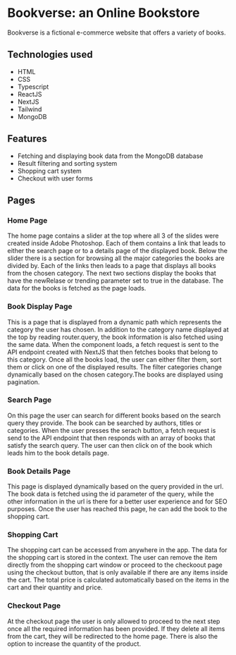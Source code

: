 

# Bookverse: an Online Bookstore

Bookverse is a fictional e-commerce website that offers a variety of books. 

## Technologies used
- HTML
- CSS
- Typescript
- ReactJS
- NextJS
- Tailwind
- MongoDB

## Features
- Fetching and displaying book data from the MongoDB database
- Result filtering and sorting system
- Shopping cart system
- Checkout with user forms

## Pages

### Home Page
The home page contains a slider at the top where all 3 of the slides were created inside Adobe Photoshop. Each of them contains a link that leads to either the search page or to a details page of the displayed book.
Below the slider there is a section for browsing all the major categories the books are divided by. Each of the links then leads to a page that displays all books from the chosen category. 
The next two sections display the books that have the newRelase or trending parameter set to true in the database. The data for the books is fetched as the page loads. 

### Book Display Page
This is a page that is displayed from a dynamic path which represents the category the user has chosen. In addition to the category name  displayed at the top by reading router.query, the book information is also fetched using
the same data. When the component loads, a fetch request is sent to the API endpoint created with NextJS that then fetches books that belong to this category.
Once all the books load, the user can either filter them, sort them or click on one of the displayed results. The filter categories change dynamically based on the chosen category.The books are displayed using pagination. 

### Search Page
On this page the user can search for different books based on the search query they provide. The book can be searched by authors, titles or categories. When the user presses the serach button, a fetch request is send to the API endpoint 
that then responds with an array of books that satisfy the search query. The user can then click on of the book which leads him to the book details page.

### Book Details Page
This page is displayed dynamically based on the query provided in the url. The book data is fetched using the id parameter of the query, while the other information in the url is there for a better user experience and for SEO purposes.
Once the user has reached this page, he can add the book to the shopping cart.

### Shopping Cart
The shopping cart can be accessed from anywhere in the app. The data for the shopping cart is stored in the context. The user can remove the item directly from the shopping cart window or proceed to the checkoout page using the checkout button,
that is only available if there are any items inside the cart. The total price is calculated automatically based on the items in the cart and their quantity and price.

### Checkout Page
At the checkout page the user is only allowed to proceed to the next step once all the required information has been provided. If they delete all items from the cart, they will be redirected to the home page. There is also the option to increase the quantity
of the product.



